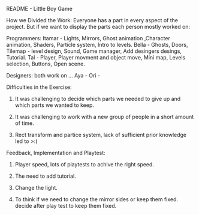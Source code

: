 README - Little Boy Game

How we Divided the Work:
Everyone has a part in every aspect of the project.
But if we want to display the parts each person mostly worked on:

Programmers:
Itamar - Lights, Mirrors, Ghost animation ,Character animation, Shaders, Particle system, Intro to levels.
Bella - Ghosts, Doors, Tilemap - level design, Sound, Game manager, Add desingers desings, Tutorial.
Tal - Player, Player movment and object move, Mini map, Levels selection, Buttons, Open scene.


Designers:
both work on ...
Aya - 
Ori - 

Difficulties in the Exercise:
1. It was challenging to decide which parts we needed to give up and which parts we wanted to keep.

2. It was challenging to work with a new group of people in a short amount of time.

3. Rect transform and partice system, lack of sufficient prior knowledge led to >:(
 
Feedback, Implementation and Playtest:

1. Player speed, lots of playtests to achive the right speed.

2. The need to add tutorial.

3. Change the light.

4. To think if we need to change the mirror sides or keep them fixed. 
   decide after play test to keep them fixed.

